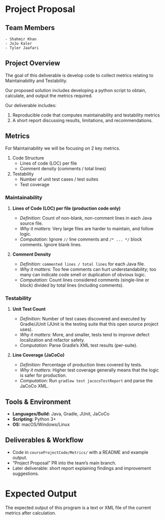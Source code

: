 # Project Proposal
## Team Members
    - Shahmir Khan
    - JoJo Kaler
    - Tyler Jaafari

## Project Overview

The goal of this deliverable is develop code to collect metrics relating to Maintainability and Testability.

Our proposed solution includes developing a python script to obtain, calculate, and output the metrics required.

Our deliverable includes:

1. Reproducible code that computes maintainability and testability metrics
2. A short report discussing results, limitations, and recommendations.

## Metrics

For Maintainability we will be focusing on 2 key metrics.

1. Code Structure
    - Lines of code (LOC) per file
    - Comment density (comments / total lines)
2. Testability
    - Number of unit test cases / test suites
    - Test coverage

### Maintainability

1. **Lines of Code (LOC) per file (production code only)**  
   - *Definition:* Count of non-blank, non-comment lines in each Java source file. 
   - *Why it matters:* Very large files are harder to maintain, and follow logic.
   - *Computation:* Ignore `//` line comments and `/* ... */` block comments. Ignore blank lines.

2. **Comment Density**  
   - *Definition:* `commented lines / total lines` for each Java file.  
   - *Why it matters:* Too few comments can hurt understandability; too many can indicate code smell or duplication of obvious logic.  
   - *Computation:* Count lines considered comments (single-line or block) divided by total lines (including comments).

### Testability
1. **Unit Test Count**  
   - *Definition:* Number of test cases discovered and executed by Gradle/JUnit (JUnit is the testing suite that this open source project uses).  
   - *Why it matters:* More, and smaller, tests tend to improve defect localization and refactor safety.  
   - *Computation:* Parse Gradle’s XML test results (per-suite).

2. **Line Coverage (JaCoCo)**  
   - *Definition:* Percentage of production lines covered by tests.  
   - *Why it matters:* Higher test coverage generally means that the logic is safer for production.  
   - *Computation:* Run `gradlew test jacocoTestReport` and parse the JaCoCo XML.

## Tools & Environment
- **Languages/Build:** Java, Gradle, JUnit, JaCoCo  
- **Scripting:** Python 3+  
- **OS:** macOS/Windows/Linux

## Deliverables & Workflow
- Code in `courseProjectCode/Metrics/` with a README and example output.
- “Project Proposal” PR into the team’s main branch.
- Later deliverable: short report explaining findings and improvement suggestions.

# Expected Output

The expected output of this program is a text or XML file of the current metrics after calculation. 